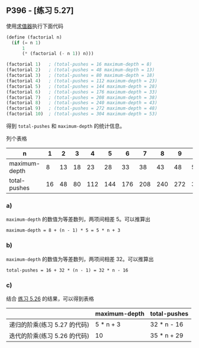 ## P396 - [练习 5.27]

使用[求值器](./ch5-eceval.scm)执行下面代码

``` Scheme
(define (factorial n)
  (if (= n 1)
      1
      (* (factorial (- n 1)) n)))

(factorial 1)   ; (total-pushes = 16 maximum-depth = 8)
(factorial 2)   ; (total-pushes = 48 maximum-depth = 13)
(factorial 3)   ; (total-pushes = 80 maximum-depth = 18)
(factorial 4)   ; (total-pushes = 112 maximum-depth = 23)
(factorial 5)   ; (total-pushes = 144 maximum-depth = 28)
(factorial 6)   ; (total-pushes = 176 maximum-depth = 33)
(factorial 7)   ; (total-pushes = 208 maximum-depth = 38)
(factorial 8)   ; (total-pushes = 240 maximum-depth = 43) 
(factorial 9)   ; (total-pushes = 272 maximum-depth = 48)
(factorial 10)  ; (total-pushes = 304 maximum-depth = 53)
```

得到 `total-pushes` 和 `maximum-depth` 的统计信息。

列个表格

|  n               | 1  | 2  | 3  | 4  | 5  | 6  | 7  | 8  | 9  | 10 |
|--------------    |----|----|----|----|----|----|----|----|----|----|
| maximum-depth    | 8 | 13 | 18 | 23 | 28 | 33 | 38 | 43 | 48 | 53 |
| total-pushes     | 16 | 48 | 80| 112| 144| 176| 208| 240| 272| 304|

### a)

`maximum-depth` 的数值为等差数列，两项间相差 5。可以推算出

```
maximum-depth = 8 + (n - 1) * 5 = 5 * n + 3
``` 

### b)

`maximum-depth` 的数值为等差数列，两项间相差 32。可以推算出

```
total-pushes = 16 + 32 * (n - 1) = 32 * n - 16
```

### c) 

结合 [练习 5.26](./exercise_5_26.md) 的结果，可以得到表格

|                           | maximum-depth  | total-pushes  | 
|---------------------------|----------------|---------------|
| 递归的阶乘(练习 5.27 的代码)  | 5 * n + 3      | 32 * n - 16   |
| 迭代的阶乘(练习 5.26 的代码)  | 10             | 35 * n + 29   |

